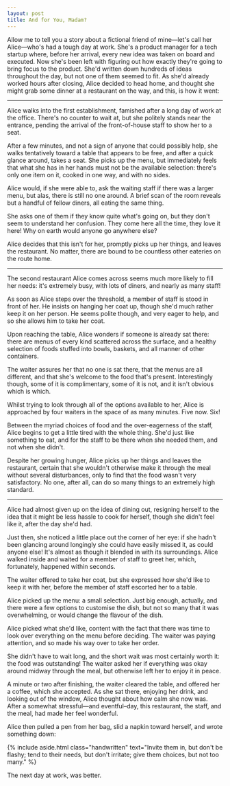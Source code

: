 ```yaml
---
layout: post
title: And for You, Madam?
---
```


Allow me to tell you a story about a fictional friend of mine—let's call her Alice—who's had a tough day at work. She's a product manager for a tech startup where, before her arrival, every new idea was taken on board and executed. Now she's been left with figuring out how exactly they're going to bring focus to the product. She'd written down hundreds of ideas throughout the day, but not one of them seemed to fit. As she'd already worked hours after closing, Alice decided to head home, and thought she might grab some dinner at a restaurant on the way, and this, is how it went:

***

Alice walks into the first establishment, famished after a long day of work at the office. There's no counter to wait at, but she politely stands near the entrance, pending the arrival of the front-of-house staff to show her to a seat. 

After a few minutes, and not a sign of anyone that could possibly help, she walks tentatively toward a table that appears to be free, and after a quick glance around, takes a seat. She picks up the menu, but immediately feels that what she has in her hands must not be the available selection: there's only one item on it, cooked in one way, and with no sides.

Alice would, if she were able to, ask the waiting staff if there was a larger menu, but alas, there is still no one around. A brief scan of the room reveals but a handful of fellow diners, all eating the same thing. 

She asks one of them if they know quite what's going on, but they don't seem to understand her confusion. They come here all the time, they love it here! Why on earth would anyone go anywhere else?

Alice decides that this isn't for her, promptly picks up her things, and leaves the restaurant. No matter, there are bound to be countless other eateries on the route home. 

***

The second restaurant Alice comes across seems much more likely to fill her needs: it's extremely busy, with lots of diners, and nearly as many staff!

As soon as Alice steps over the threshold, a member of staff is stood in front of her. He insists on hanging her coat up, though she'd much rather keep it on her person. He seems polite though, and very eager to help, and so she allows him to take her coat.

Upon reaching the table, Alice wonders if someone is already sat there: there are menus of every kind scattered across the surface, and a healthy selection of foods stuffed into bowls, baskets, and all manner of other containers. 

The waiter assures her that no one is sat there, that the menus are all different, and that she's welcome to the food that's present. Interestingly though, some of it is complimentary, some of it is not, and it isn't obvious which is which. 

Whilst trying to look through all of the options available to her, Alice is approached by four waiters in the space of as many minutes. Five now. Six!

Between the myriad choices of food and the over-eagerness of the staff, Alice begins to get a little tired with the whole thing. She'd just like something to eat, and for the staff to be there when she needed them, and not when she didn't.

Despite her growing hunger, Alice picks up her things and leaves the restaurant, certain that she wouldn't otherwise make it through the meal without several disturbances, only to find that the food wasn't very satisfactory. No one, after all, can do so many things to an extremely high standard.

***

Alice had almost given up on the idea of dining out, resigning herself to the idea that it might be less hassle to cook for herself, though she didn't feel like it, after the day she'd had.

Just then, she noticed a little place out the corner of her eye: if she hadn't been glancing around longingly she could have easily missed it, as could anyone else! It's almost as though it blended in with its surroundings. Alice walked inside and waited for a member of staff to greet her, which, fortunately, happened within seconds. 

The waiter offered to take her coat, but she expressed how she'd like to keep it with her, before the member of staff escorted her to a table. 

Alice picked up the menu: a small selection. Just big enough, actually, and there were a few options to customise the dish, but not so many that it was overwhelming, or would change the flavour of the dish. 

Alice picked what she'd like, content with the fact that there was time to look over everything on the menu before deciding. The waiter was paying attention, and so made his way over to take her order. 

She didn't have to wait long, and the short wait was most certainly worth it: the food was outstanding! The waiter asked her if everything was okay around midway through the meal, but otherwise left her to enjoy it in peace. 

A minute or two after finishing, the waiter cleared the table, and offered her a coffee, which she accepted. As she sat there, enjoying her drink, and looking out of the window, Alice thought about how calm she now was. After a somewhat stressful—and eventful–day, this restaurant, the staff, and the meal, had made her feel wonderful. 

Alice then pulled a pen from her bag, slid a napkin toward herself, and wrote something down:

{% include aside.html class="handwritten" text="Invite them in, but don't be flashy; tend to their needs, but don't irritate; give them choices, but not too many." %}

The next day at work, was better.